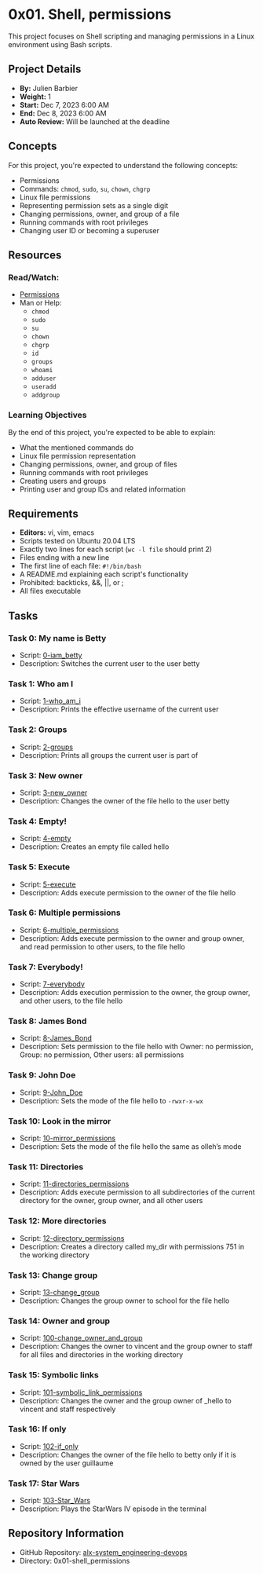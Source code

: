 # 0x01. Shell, permissions

This project focuses on Shell scripting and managing permissions in a Linux environment using Bash scripts.

## Project Details

- **By:** Julien Barbier
- **Weight:** 1
- **Start:** Dec 7, 2023 6:00 AM
- **End:** Dec 8, 2023 6:00 AM
- **Auto Review:** Will be launched at the deadline

## Concepts

For this project, you're expected to understand the following concepts:
- Permissions
- Commands: `chmod`, `sudo`, `su`, `chown`, `chgrp`
- Linux file permissions
- Representing permission sets as a single digit
- Changing permissions, owner, and group of a file
- Running commands with root privileges
- Changing user ID or becoming a superuser

## Resources

### Read/Watch:
- [Permissions](https://linuxize.com/post/linux-file-permissions/)
- Man or Help:
  - `chmod`
  - `sudo`
  - `su`
  - `chown`
  - `chgrp`
  - `id`
  - `groups`
  - `whoami`
  - `adduser`
  - `useradd`
  - `addgroup`

### Learning Objectives

By the end of this project, you're expected to be able to explain:
- What the mentioned commands do
- Linux file permission representation
- Changing permissions, owner, and group of files
- Running commands with root privileges
- Creating users and groups
- Printing user and group IDs and related information

## Requirements

- **Editors:** vi, vim, emacs
- Scripts tested on Ubuntu 20.04 LTS
- Exactly two lines for each script (`wc -l file` should print 2)
- Files ending with a new line
- The first line of each file: `#!/bin/bash`
- A README.md explaining each script's functionality
- Prohibited: backticks, &&, ||, or ;
- All files executable

## Tasks

### Task 0: My name is Betty
- Script: [0-iam_betty](./0x01-shell_permissions/0-iam_betty)
- Description: Switches the current user to the user betty

### Task 1: Who am I
- Script: [1-who_am_i](./0x01-shell_permissions/1-who_am_i)
- Description: Prints the effective username of the current user

### Task 2: Groups
- Script: [2-groups](./0x01-shell_permissions/2-groups)
- Description: Prints all groups the current user is part of

### Task 3: New owner
- Script: [3-new_owner](./0x01-shell_permissions/3-new_owner)
- Description: Changes the owner of the file hello to the user betty

### Task 4: Empty!
- Script: [4-empty](./0x01-shell_permissions/4-empty)
- Description: Creates an empty file called hello

### Task 5: Execute
- Script: [5-execute](./0x01-shell_permissions/5-execute)
- Description: Adds execute permission to the owner of the file hello

### Task 6: Multiple permissions
- Script: [6-multiple_permissions](./0x01-shell_permissions/6-multiple_permissions)
- Description: Adds execute permission to the owner and group owner, and read permission to other users, to the file hello

### Task 7: Everybody!
- Script: [7-everybody](./0x01-shell_permissions/7-everybody)
- Description: Adds execution permission to the owner, the group owner, and other users, to the file hello

### Task 8: James Bond
- Script: [8-James_Bond](./0x01-shell_permissions/8-James_Bond)
- Description: Sets permission to the file hello with Owner: no permission, Group: no permission, Other users: all permissions

### Task 9: John Doe
- Script: [9-John_Doe](./0x01-shell_permissions/9-John_Doe)
- Description: Sets the mode of the file hello to `-rwxr-x-wx`

### Task 10: Look in the mirror
- Script: [10-mirror_permissions](./0x01-shell_permissions/10-mirror_permissions)
- Description: Sets the mode of the file hello the same as olleh’s mode

### Task 11: Directories
- Script: [11-directories_permissions](./0x01-shell_permissions/11-directories_permissions)
- Description: Adds execute permission to all subdirectories of the current directory for the owner, group owner, and all other users

### Task 12: More directories
- Script: [12-directory_permissions](./0x01-shell_permissions/12-directory_permissions)
- Description: Creates a directory called my_dir with permissions 751 in the working directory

### Task 13: Change group
- Script: [13-change_group](./0x01-shell_permissions/13-change_group)
- Description: Changes the group owner to school for the file hello

### Task 14: Owner and group
- Script: [100-change_owner_and_group](./0x01-shell_permissions/100-change_owner_and_group)
- Description: Changes the owner to vincent and the group owner to staff for all files and directories in the working directory

### Task 15: Symbolic links
- Script: [101-symbolic_link_permissions](./0x01-shell_permissions/101-symbolic_link_permissions)
- Description: Changes the owner and the group owner of _hello to vincent and staff respectively

### Task 16: If only
- Script: [102-if_only](./0x01-shell_permissions/102-if_only)
- Description: Changes the owner of the file hello to betty only if it is owned by the user guillaume

### Task 17: Star Wars
- Script: [103-Star_Wars](./0x01-shell_permissions/103-Star_Wars)
- Description: Plays the StarWars IV episode in the terminal

## Repository Information

- GitHub Repository: [alx-system_engineering-devops](https://github.com/alx-system_engineering-devops)
- Directory: 0x01-shell_permissions
